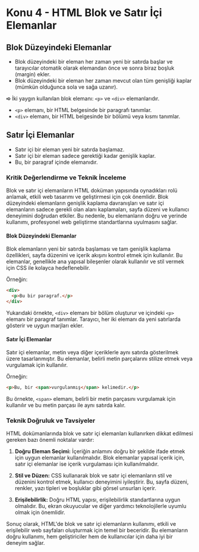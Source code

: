 # Konu 4 - **HTML Blok ve Satır İçi Elemanlar**

## **Blok Düzeyindeki Elemanlar**

- Blok düzeyindeki bir eleman her zaman yeni bir satırda başlar ve tarayıcılar otomatik olarak elemandan önce ve sonra biraz boşluk (margin) ekler.
- Blok düzeyindeki bir eleman her zaman mevcut olan tüm genişliği kaplar (mümkün olduğunca sola ve sağa uzanır).

**➪** İki yaygın kullanılan blok elemanı: `<p>` ve `<div>` elemanlarıdır.

- `<p>` elemanı, bir HTML belgesinde bir paragrafı tanımlar.
- `<div>` elemanı, bir HTML belgesinde bir bölümü veya kısmı tanımlar.

## **Satır İçi Elemanlar**

- Satır içi bir eleman yeni bir satırda başlamaz.
- Satır içi bir eleman sadece gerektiği kadar genişlik kaplar.
- Bu, bir paragraf içinde <span> elemanıdır.

### Kritik Değerlendirme ve Teknik İnceleme

Blok ve satır içi elemanların HTML doküman yapısında oynadıkları rolü anlamak, etkili web tasarımı ve geliştirmesi için çok önemlidir. Blok düzeyindeki elemanların genişlik kaplama davranışları ve satır içi elemanların sadece gerekli olan alanı kaplamaları, sayfa düzeni ve kullanıcı deneyimini doğrudan etkiler. Bu nedenle, bu elemanların doğru ve yerinde kullanımı, profesyonel web geliştirme standartlarına uyulmasını sağlar.

#### Blok Düzeyindeki Elemanlar

Blok elemanların yeni bir satırda başlaması ve tam genişlik kaplama özellikleri, sayfa düzenini ve içerik akışını kontrol etmek için kullanılır. Bu elemanlar, genellikle ana yapısal bileşenler olarak kullanılır ve stil vermek için CSS ile kolayca hedeflenebilir.

Örneğin:

```html
<div>
  <p>Bu bir paragraf.</p>
</div>
```

Yukarıdaki örnekte, `<div>` elemanı bir bölüm oluşturur ve içindeki `<p>` elemanı bir paragraf tanımlar. Tarayıcı, her iki elemanı da yeni satırlarda gösterir ve uygun marjları ekler.

#### Satır İçi Elemanlar

Satır içi elemanlar, metin veya diğer içeriklerle aynı satırda gösterilmek üzere tasarlanmıştır. Bu elemanlar, belirli metin parçalarını stilize etmek veya vurgulamak için kullanılır.

Örneğin:

```html
<p>Bu, bir <span>vurgulanmış</span> kelimedir.</p>
```

Bu örnekte, `<span>` elemanı, belirli bir metin parçasını vurgulamak için kullanılır ve bu metin parçası ile aynı satırda kalır.

### Teknik Doğruluk ve Tavsiyeler

HTML dokümanlarında blok ve satır içi elemanları kullanırken dikkat edilmesi gereken bazı önemli noktalar vardır:

1. **Doğru Eleman Seçimi:** İçeriğin anlamını doğru bir şekilde ifade etmek için uygun elemanlar kullanılmalıdır. Blok elemanlar yapısal içerik için, satır içi elemanlar ise içerik vurgulaması için kullanılmalıdır.
   
2. **Stil ve Düzen:** CSS kullanarak blok ve satır içi elemanların stil ve düzenini kontrol etmek, kullanıcı deneyimini iyileştirir. Bu, sayfa düzeni, renkler, yazı tipleri ve boşluklar gibi görsel unsurları içerir.

3. **Erişilebilirlik:** Doğru HTML yapısı, erişilebilirlik standartlarına uygun olmalıdır. Bu, ekran okuyucular ve diğer yardımcı teknolojilerle uyumlu olmak için önemlidir.

Sonuç olarak, HTML'de blok ve satır içi elemanların kullanımı, etkili ve erişilebilir web sayfaları oluşturmak için temel bir beceridir. Bu elemanların doğru kullanımı, hem geliştiriciler hem de kullanıcılar için daha iyi bir deneyim sağlar.